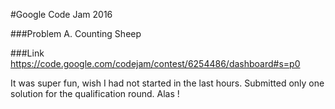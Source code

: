 #Google Code Jam 2016

###Problem A. Counting Sheep

###Link
<https://code.google.com/codejam/contest/6254486/dashboard#s=p0>

It was super fun, wish I had not started in the last hours. Submitted only one solution for the qualification round. Alas !



